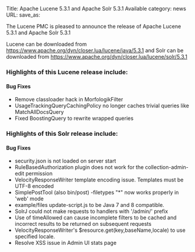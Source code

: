 Title: Apache Lucene 5.3.1 and Apache Solr 5.3.1 Available
category: news
URL: 
save_as: 

The Lucene PMC is pleased to announce the release of Apache Lucene 5.3.1 and Apache Solr 5.3.1

Lucene can be downloaded from <https://www.apache.org/dyn/closer.lua/lucene/java/5.3.1>
and Solr can be downloaded from <https://www.apache.org/dyn/closer.lua/lucene/solr/5.3.1>

### Highlights of this Lucene release include:
#### Bug Fixes

* Remove classloader hack in MorfologikFilter
* UsageTrackingQueryCachingPolicy no longer caches trivial queries like MatchAllDocsQuery
* Fixed BoostingQuery to rewrite wrapped queries

### Highlights of this Solr release include:
#### Bug Fixes

* security.json is not loaded on server start
* RuleBasedAuthorization plugin does not work for the collection-admin-edit permission
* VelocityResponseWriter template encoding issue. Templates must be UTF-8 encoded
* SimplePostTool (also bin/post) -filetypes "*" now works properly in 'web' mode
* example/files update-script.js to be Java 7 and 8 compatible.
* SolrJ could not make requests to handlers with '/admin/' prefix
* Use of timeAllowed can cause incomplete filters to be cached and incorrect results to be returned on subsequent requests
* VelocityResponseWriter's $resource.get(key,baseName,locale) to use specified locale.
* Resolve XSS issue in Admin UI stats page


